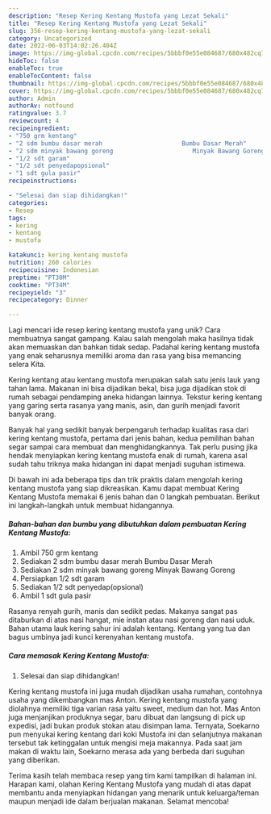 ```yaml
---
description: "Resep Kering Kentang Mustofa yang Lezat Sekali"
title: "Resep Kering Kentang Mustofa yang Lezat Sekali"
slug: 356-resep-kering-kentang-mustofa-yang-lezat-sekali
category: Uncategorized
date: 2022-06-03T14:02:26.404Z
image: https://img-global.cpcdn.com/recipes/5bbbf0e55e084687/680x482cq70/kering-kentang-mustofa-foto-resep-utama.jpg
hideToc: false
enableToc: true
enableTocContent: false
thumbnail: https://img-global.cpcdn.com/recipes/5bbbf0e55e084687/680x482cq70/kering-kentang-mustofa-foto-resep-utama.jpg
cover: https://img-global.cpcdn.com/recipes/5bbbf0e55e084687/680x482cq70/kering-kentang-mustofa-foto-resep-utama.jpg
author: Admin
authorAv: notfound
ratingvalue: 3.7
reviewcount: 4
recipeingredient:
- "750 grm kentang"
- "2 sdm bumbu dasar merah                      Bumbu Dasar Merah"
- "2 sdm minyak bawang goreng                      Minyak Bawang Goreng"
- "1/2 sdt garam"
- "1/2 sdt penyedapopsional"
- "1 sdt gula pasir"
recipeinstructions:

- "Selesai dan siap dihidangkan!"
categories:
- Resep
tags:
- kering
- kentang
- mustofa

katakunci: kering kentang mustofa 
nutrition: 260 calories
recipecuisine: Indonesian
preptime: "PT30M"
cooktime: "PT34M"
recipeyield: "3"
recipecategory: Dinner

---
```





Lagi mencari ide resep kering kentang mustofa yang unik? Cara membuatnya sangat gampang. Kalau salah mengolah maka hasilnya tidak akan memuaskan dan bahkan tidak sedap. Padahal kering kentang mustofa yang enak seharusnya memiliki aroma dan rasa yang bisa memancing selera Kita.





Kering kentang atau kentang mustofa merupakan salah satu jenis lauk yang tahan lama. Makanan ini bisa dijadikan bekal, bisa juga dijadikan stok di rumah sebagai pendamping aneka hidangan lainnya. Tekstur kering kentang yang garing serta rasanya yang manis, asin, dan gurih menjadi favorit banyak orang.

Banyak hal yang sedikit banyak berpengaruh terhadap kualitas rasa dari kering kentang mustofa, pertama dari jenis bahan, kedua pemilihan bahan segar sampai cara membuat dan menghidangkannya. Tak perlu pusing jika hendak menyiapkan kering kentang mustofa enak di rumah, karena asal sudah tahu triknya maka hidangan ini dapat menjadi suguhan istimewa.






Di bawah ini ada beberapa tips dan trik praktis dalam mengolah kering kentang mustofa yang siap dikreasikan. Kamu dapat membuat Kering Kentang Mustofa memakai 6 jenis bahan dan 0 langkah pembuatan. Berikut ini langkah-langkah untuk membuat hidangannya.

<!--inarticleads1-->

##### Bahan-bahan dan bumbu yang dibutuhkan dalam pembuatan Kering Kentang Mustofa:

1. Ambil 750 grm kentang
1. Sediakan 2 sdm bumbu dasar merah                      Bumbu Dasar Merah
1. Sediakan 2 sdm minyak bawang goreng                      Minyak Bawang Goreng
1. Persiapkan 1/2 sdt garam
1. Sediakan 1/2 sdt penyedap(opsional)
1. Ambil 1 sdt gula pasir


Rasanya renyah gurih, manis dan sedikit pedas. Makanya sangat pas ditaburkan di atas nasi hangat, mie instan atau nasi goreng dan nasi uduk. Bahan utama lauk kering sahur ini adalah kentang. Kentang yang tua dan bagus umbinya jadi kunci kerenyahan kentang mustofa. 

<!--inarticleads2-->

##### Cara memasak Kering Kentang Mustofa:


1. Selesai dan siap dihidangkan!

Kering kentang mustofa ini juga mudah dijadikan usaha rumahan, contohnya usaha yang dikembangkan mas Anton. Kering kentang mustofa yang diolahnya memiliki tiga varian rasa yaitu sweet, medium dan hot. Mas Anton juga menjanjikan produknya segar, baru dibuat dan langsung di pick up expedisi, jadi bukan produk stokan atau disimpan lama. Ternyata, Soekarno pun menyukai kering kentang dari koki Mustofa ini dan selanjutnya makanan tersebut tak ketinggalan untuk mengisi meja makannya. Pada saat jam makan di waktu lain, Soekarno merasa ada yang berbeda dari suguhan yang diberikan. 

Terima kasih telah membaca resep yang tim kami tampilkan di halaman ini. Harapan kami, olahan Kering Kentang Mustofa yang mudah di atas dapat membantu anda menyiapkan hidangan yang menarik untuk keluarga/teman maupun menjadi ide dalam berjualan makanan. Selamat mencoba!
